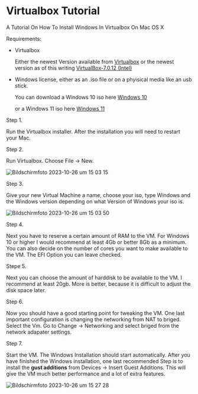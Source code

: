 # Virtualbox Tutorial

A Tutorial On How To Install Windows In Virtualbox On Mac OS X

Requirements:

* Virtualbox

  Either the newest Version available from [Virtualbox](https://www.virtualbox.org/wiki/Downloads)
  or
  the newest version as of this writing [VirtualBox-7.0.12 (Intel)](https://download.virtualbox.org/virtualbox/7.0.12/VirtualBox-7.0.12-159484-OSX.dmg)

* Windows license, either as an .iso file or on a phyisical media like an usb stick.

    You can download a Windows 10 iso here 
    [Windows 10](https://www.microsoft.com/de-de/software-download/windows10ISO)
    
    or a Windows 11 iso here 
    [Windows 11](https://www.microsoft.com/de-de/software-download/windows11)


Step 1. 

Run the Virtualbox installer.
After the installation you will need to restart your Mac. 

Step 2.

Run Virtualbox. Choose File -> New.

![Bildschirmfoto 2023-10-26 um 15 03 15](https://github.com/georgatgalaniprojects/virtualbox-tutorial/assets/48205769/77ffba99-d2d4-4670-bc34-84e4856d9a08)

Step 3. 

Give your new Virtual Machine a name, choose your iso, type Windows and the Windows version depending on what Version of Windows your iso is.

![Bildschirmfoto 2023-10-26 um 15 03 50](https://github.com/georgatgalaniprojects/virtualbox-tutorial/assets/48205769/3f0faffa-e22d-4c7b-9902-739e3855775b)

Step 4. 

Next you have to reserve a certain amount of RAM to the VM. For Windows 10 or higher I would recommend at least 4Gb or better 8Gb as a minimum. 
You can also decide on the number of cores you want to make available to the VM. 
The EFI Option you can leave checked. 

Stepe 5.

Next you can choose the amount of harddisk to be available to the VM. I recommend at least 20gb. More is better, because it is difficult to adjust the disk space later.

Step 6. 

Now you should have a good starting point for tweaking the VM. One last important configuration is changing the networking from NAT to briged. 
Select the Vm. Go to Change -> Networking  and select briged from the network adapater settings. 

Step 7.

Start the VM. The Windows Installation should start automatically. After you have finished the Windows installation, one last recommended Step is to install the **gust additions** from Devices -> Insert Guest Additions. This will give the VM much better performance and a lot of extra features. 

![Bildschirmfoto 2023-10-26 um 15 27 28](https://github.com/georgatgalaniprojects/virtualbox-tutorial/assets/48205769/95c657ec-c669-4f29-9834-51f5bef90a51)


